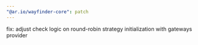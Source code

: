 ```yaml
---
"@ar.io/wayfinder-core": patch
---
```


fix: adjust check logic on round-robin strategy initialization with gateways provider

